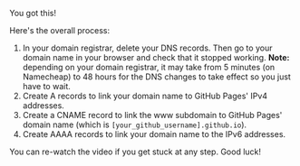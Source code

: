 You got this!

Here's the overall process:<br>
1. In your domain registrar, delete your DNS records. Then go to your domain name in your browser and check that it stopped working. **Note:** depending on your domain registrar, it may take from 5 minutes (on Namecheap) to 48 hours for the DNS changes to take effect so you just have to wait. 
2. Create A records to link your domain name to GitHub Pages' IPv4 addresses.<br>
3. Create a CNAME record to link the www subdomain to GitHub Pages' domain name (which is `[your_github_username].github.io`).<br>
4. Create AAAA records to link your domain name to the IPv6 addresses.<br>

You can re-watch the video if you get stuck at any step. Good luck!
